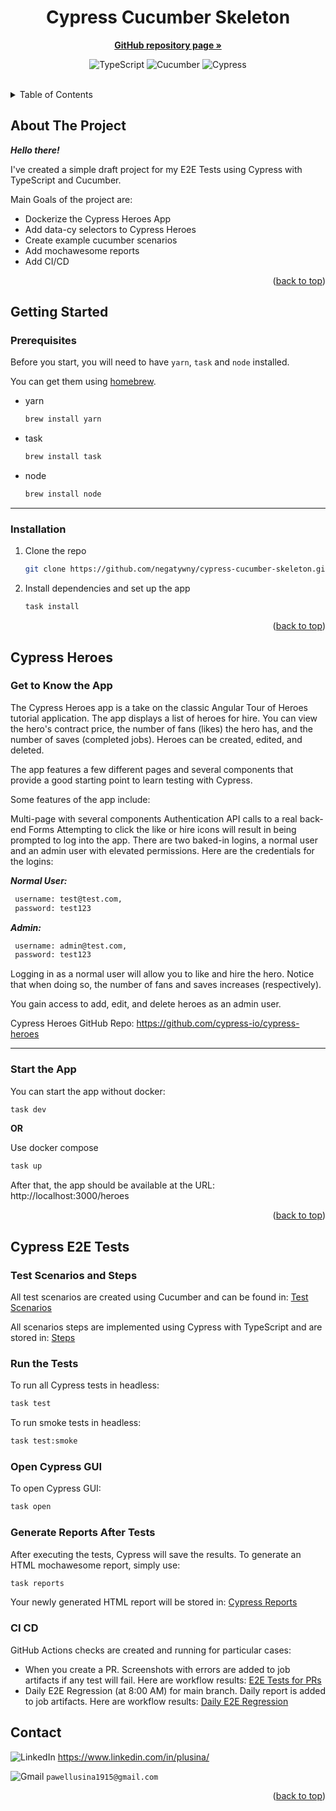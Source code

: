 <a name="readme-top"></a>
<div align="center">
<h1 align="center">Cypress Cucumber Skeleton</h3>
<a href="https://github.com/negatywny/cypress-cucumber-skeleton"><strong>GitHub repository page »</strong></a>

![TypeScript](https://img.shields.io/badge/typescript-%23007ACC.svg?style=for-the-badge&logo=typescript&logoColor=white)
![Cucumber](https://img.shields.io/badge/Cucumber-43B02A?style=for-the-badge&logo=cucumber&logoColor=white)
![Cypress](https://img.shields.io/badge/-cypress-%23E5E5E5?style=for-the-badge&logo=cypress&logoColor=058a5e)

</div>
<br>
<details>
  <summary>Table of Contents</summary>
  <ol>
    <li>
      <a href="#about-the-project">About The Project</a>
    </li>
    <li>
      <a href="#getting-started">Getting Started</a>
      <ul>
        <li><a href="#prerequisites">Prerequisites</a></li>
        <li><a href="#installation">Installation</a></li>
      </ul>
    </li>
    <li><a href="#cypress-heroes">Cypress Heroes</a></li>
    <ul>
       <li><a href="#get-to-know-the-app">Get to Know the App</a></li>
        <li><a href="#start-the-app">Start the App</a></li>
    </ul>
    <li><a href="#cypress-e2e-tests">Cypress E2E Tests</a></li>
    <ul>
       <li><a href="#test-scenarios-and-steps">Test Scenarios and Steps</a></li>
       <li><a href="#run-the-tests">Run the Tests</a></li>
        <li><a href="#open-cypress-gui">Open Cypress GUI</a></li>
        <li><a href="#generate-reports-after-tests">Generate Reports After Tests</a></li>
        <li><a href="#ci-cd">CI/CD</a></li>
    </ul>
    <li><a href="#contact">Contact</a></li>
  </ol>
</details>


## About The Project

***Hello there!***

I've created a simple draft project for my E2E Tests using Cypress with TypeScript and Cucumber. 

Main Goals of the project are:
- Dockerize the Cypress Heroes App
- Add data-cy selectors to Cypress Heroes
- Create example cucumber scenarios
- Add mochawesome reports
- Add CI/CD

<p align="right">(<a href="#readme-top">back to top</a>)</p>


## Getting Started
### Prerequisites

Before you start, you will need to have `yarn`, `task` and `node` installed.

You can get them using [homebrew](https://brew.sh/).
- yarn
  ```sh
  brew install yarn
  ```
- task
  ```sh
  brew install task
  ```
- node
  ```sh
  brew install node
  ```

---
### Installation

1. Clone the repo
   ```sh
   git clone https://github.com/negatywny/cypress-cucumber-skeleton.git
   ```
2. Install dependencies and set up the app
   ```sh
   task install
   ```

<p align="right">(<a href="#readme-top">back to top</a>)</p>


## Cypress Heroes
### Get to Know the App
The Cypress Heroes app is a take on the classic Angular Tour of Heroes tutorial application. The app displays a list of heroes for hire. You can view the hero's contract price, the number of fans (likes) the hero has, and the number of saves (completed jobs). Heroes can be created, edited, and deleted.

The app features a few different pages and several components that provide a good starting point to learn testing with Cypress.

Some features of the app include:

Multi-page with several components
Authentication
API calls to a real back-end
Forms
Attempting to click the like or hire icons will result in being prompted to log into the app. There are two baked-in logins, a normal user and an admin user with elevated permissions. Here are the credentials for the logins:

***Normal User:***
 ```sh
  username: test@test.com, 
  password: test123
```

***Admin:***
 ```sh
  username: admin@test.com, 
  password: test123
```


Logging in as a normal user will allow you to like and hire the hero. Notice that when doing so, the number of fans and saves increases (respectively).

You gain access to add, edit, and delete heroes as an admin user.

Cypress Heroes GitHub Repo:
https://github.com/cypress-io/cypress-heroes

---
### Start the App

You can start the app without docker:
 ```sh
 task dev
```

**OR**

Use docker compose
 ```sh
 task up
```

After that, the app should be available at the URL:
http://localhost:3000/heroes



<p align="right">(<a href="#readme-top">back to top</a>)</p>

## Cypress E2E Tests
### Test Scenarios and Steps

All test scenarios are created using Cucumber and can be found in: [Test Scenarios](cypress/scenarios)

All scenarios steps are implemented using Cypress with TypeScript and are stored in: [Steps](cypress/support/step_definitions)

### Run the Tests
To run all Cypress tests in headless:
 ```sh
 task test
```

To run smoke tests in headless:
```sh
task test:smoke
```

### Open Cypress GUI

To open Cypress GUI:
 ```sh
 task open
```

### Generate Reports After Tests
After executing the tests, Cypress will save the results. To generate an HTML mochawesome report, simply use:
 ```sh
 task reports
```
Your newly generated HTML report will be stored in: [Cypress Reports](cypress/reports/mochareports)

### CI CD
GitHub Actions checks are created and running for particular cases:

- When you create a PR. Screenshots with errors are added to job artifacts if any test will fail. Here are workflow results: [E2E Tests for PRs](https://github.com/negatywny/cypress-cucumber-skeleton/actions/workflows/pr-e2e-actions.yml)
- Daily E2E Regression (at 8:00 AM) for main branch. Daily report is added to job artifacts. Here are workflow results: [Daily E2E Regression](https://github.com/negatywny/cypress-cucumber-skeleton/actions/workflows/e2e_cronjob_main.yml)

## Contact

![LinkedIn](https://img.shields.io/badge/linkedin-%230077B5.svg?style=for-the-badge&logo=linkedin&logoColor=white) https://www.linkedin.com/in/plusina/

![Gmail](https://img.shields.io/badge/Gmail-D14836?style=for-the-badge&logo=gmail&logoColor=white) 
```pawellusina1915@gmail.com```

<p align="right">(<a href="#readme-top">back to top</a>)</p>








